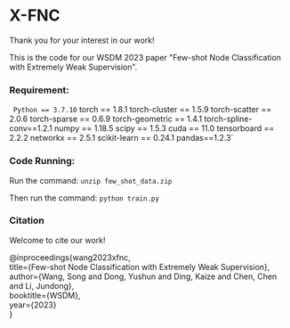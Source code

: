 # X-FNC

Thank you for your interest in our work! </br>

This is the code for our WSDM 2023 paper "Few-shot Node Classification with Extremely Weak Supervision".

### Requirement:
 ` Python == 3.7.10`
  torch == 1.8.1
  torch-cluster == 1.5.9
  torch-scatter == 2.0.6
  torch-sparse == 0.6.9
  torch-geometric == 1.4.1
  torch-spline-conv==1.2.1
  numpy == 1.18.5
  scipy == 1.5.3
  cuda == 11.0
  tensorboard == 2.2.2
  networkx == 2.5.1
  scikit-learn == 0.24.1
  pandas==1.2.3`


### Code Running:
Run the command: 
`unzip few_shot_data.zip`

Then run the command:
`python train.py`


### Citation
Welcome to cite our work! </br>

@inproceedings{wang2023xfnc,  
  title={Few-shot Node Classification with Extremely Weak Supervision},  
  author={Wang, Song and Dong, Yushun and Ding, Kaize and Chen, Chen and Li, Jundong},  
  booktitle={WSDM},  
  year={2023}  
}

